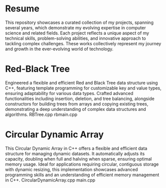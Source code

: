 # Resume
This repository showcases a curated collection of my projects, spanning several years, which demonstrate my evolving expertise in computer science and related fields. Each project reflects a unique aspect of my technical skills, problem-solving abilities, and innovative approach to tackling complex challenges. These works collectively represent my journey and growth in the ever-evolving world of technology.

# Red-Black Tree
Engineered a flexible and efficient Red and Black Tree data structure using C++, featuring template programming for customizable key and value types, ensuring adaptability for various data types. Crafted advanced functionalities including insertion, deletion, and tree balancing, alongside constructors for building trees from arrays and copying existing trees, demonstrating a deep understanding of complex data structures and algorithms.
RBTree.cpp
rbmain.cpp

# Circular Dynamic Array
This Circular Dynamic Array in C++ offers a flexible and efficient data structure for managing dynamic datasets. It automatically adjusts its capacity, doubling when full and halving when sparse, ensuring optimal memory usage. Ideal for applications requiring circular, contiguous storage with dynamic resizing, this implementation showcases advanced programming skills and an understanding of efficient memory management in C++.
CircularDynamicArray.cpp
main.cpp
